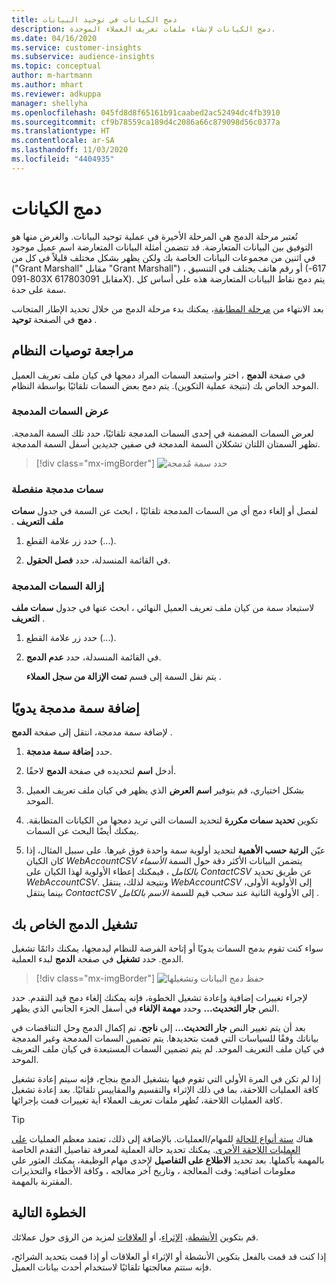 ```yaml
---
title: دمج الكيانات في توحيد البيانات
description: دمج الكيانات لإنشاء ملفات تعريف العملاء الموحدة.
ms.date: 04/16/2020
ms.service: customer-insights
ms.subservice: audience-insights
ms.topic: conceptual
author: m-hartmann
ms.author: mhart
ms.reviewer: adkuppa
manager: shellyha
ms.openlocfilehash: 045fd8d8f65161b91caabed2ac52494dc4fb3910
ms.sourcegitcommit: cf9b78559ca189d4c2086a66c879098d56c0377a
ms.translationtype: HT
ms.contentlocale: ar-SA
ms.lasthandoff: 11/03/2020
ms.locfileid: "4404935"
---
```

# <a name="merge-entities"></a>دمج الكيانات

تُعتبر مرحلة الدمج هي المرحلة الأخيرة في عملية توحيد البيانات. والغرض منها هو التوفيق بين البيانات المتعارضة. قد تتضمن أمثلة البيانات المتعارضة اسم عميل موجود في اثنين من مجموعات البيانات الخاصة بك ولكن يظهر بشكل مختلف قليلاً في كل من ("Grant Marshall" مقابل "Grant Marshall") ، أو رقم هاتف يختلف في التنسيق (617-803-091X مقابل 617803091X). يتم دمج نقاط البيانات المتعارضة هذه على أساس كل سمة على حدة.

بعد الانتهاء من [مرحلة المطابقة](match-entities.md)، يمكنك بدء مرحلة الدمج من خلال تحديد الإطار المتجانب **دمج** في الصفحة **توحيد** .

## <a name="review-system-recommendations"></a>مراجعة توصيات النظام

في صفحة **الدمج** ، اختر واستبعد السمات المراد دمجها في كيان ملف تعريف العميل الموحد الخاص بك (نتيجة عملية التكوين). يتم دمج بعض السمات تلقائيًا بواسطة النظام.

### <a name="view-merged-attributes"></a>عرض السمات المدمجة

لعرض السمات المضمنة في إحدى السمات المدمجة تلقائيًا، حدد تلك السمة المدمجة. تظهر السمتان اللتان تشكلان السمة المدمجة في صفين جديدين أسفل السمة المدمجة.

> [!div class="mx-imgBorder"]
> ![حدد سمة مُدمجة](media/configure-data-merge-profile-attributes.png "حدد سمة مُدمجة")

### <a name="separate-merged-attributes"></a>سمات مدمجة منفصلة

لفصل أو إلغاء دمج أي من السمات المدمجة تلقائيًا ، ابحث عن السمة في جدول **‏‫سمات ملف التعريف** .

1. حدد زر علامة القطع (...).
  
2. في القائمة المنسدلة، حدد **فصل الحقول**.

### <a name="remove-merged-attributes"></a>إزالة السمات المدمجة

لاستبعاد سمة من كيان ملف تعريف العميل النهائي ، ابحث عنها في جدول **سمات ملف التعريف** .

1. حدد زر علامة القطع (...).
  
2. في القائمة المنسدلة، حدد **عدم الدمج**.

   يتم نقل السمة إلى قسم **تمت الإزالة من سجل العملاء** .

## <a name="manually-add-a-merged-attribute"></a>إضافة سمة مدمجة يدويًا

لإضافة سمة مدمجة، انتقل إلى صفحة **الدمج** .

1. حدد **إضافة سمة مدمجة**.

2. أدخل **اسم** لتحديده في صفحة **الدمج** لاحقًا.

3. بشكل اختياري، قم بتوفير **اسم العرض** الذي يظهر في كيان ملف تعريف العميل الموحد.

4. تكوين **تحديد سمات مكررة** لتحديد السمات التي تريد دمجها من الكيانات المتطابقة. يمكنك أيضًا البحث عن السمات.

5. عيّن **الرتبة حسب الأهمية** لتحديد أولوية سمة واحدة فوق غيرها. على سبيل المثال، إذا كان الكيان *WebAccountCSV* يتضمن البيانات الأكثر دقة حول السمة *الأسماء بالكامل* ، فيمكنك إعطاء الأولوية لهذا الكيان على *ContactCSV* عن طريق تحديد *WebAccountCSV*. ونتيجة لذلك، ينتقل *WebAccountCSV* إلى الأولوية الأولى، بينما ينتقل *ContactCSV* إلى الأولوية الثانية عند سحب قيم للسمة *الاسم بالكامل* .

## <a name="run-your-merge"></a>تشغيل الدمج الخاص بك

سواء كنت تقوم بدمج السمات يدويًا أو إتاحة الفرصة للنظام ليدمجها، يمكنك دائمًا تشغيل الدمج. حدد **تشغيل** في صفحة **الدمج** لبدء العملية.

> [!div class="mx-imgBorder"]
> ![حفظ دمج البيانات وتشغيلها](media/configure-data-merge-save-run.png "حفظ دمج البيانات وتشغيلها")

لإجراء تغييرات إضافية وإعادة تشغيل الخطوة، فإنه يمكنك إلغاء دمج قيد التقدم. حدد النص **جار التحديث...** وحدد **مهمة الإلغاء** في أسفل الجزء الجانبي الذي يظهر.

بعد أن يتم تغيير النص **جار التحديث...** إلى **ناجح**، تم إكمال الدمج وحل التناقضات في بياناتك وفقًا للسياسات التي قمت بتحديدها. يتم تضمين السمات المدمجة وغير المدمجة في كيان ملف التعريف الموحد. لم يتم تضمين السمات المستبعدة في كيان ملف التعريف الموحد.

إذا لم تكن في المرة الأولي التي تقوم فيها بتشغيل الدمج بنجاح، فإنه سيتم إعادة تشغيل كافة العمليات اللاحقة، بما في ذلك الإثراء والتقسيم والمقاييس تلقائيًا. بعد إعادة تشغيل كافة العمليات اللاحقة، تُظهر ملفات تعريف العملاء أية تغييرات قمت بإجرائها.

> [!TIP]
> هناك [ستة أنواع للحالة](system.md#status-types) للمهام/العمليات. بالإضافة إلى ذلك، تعتمد معظم العمليات [على العمليات اللاحقة الأخرى](system.md#refresh-policies). يمكنك تحديد حالة العملية لمعرفة تفاصيل التقدم الخاصة بالمهمة بأكملها. بعد تحديد **الاطلاع على التفاصيل** لإحدى مهام الوظيفة، يمكنك العثور علي معلومات اضافيه: وقت المعالجة ، وتاريخ آخر معالجه ، وكافة الأخطاء والتحذيرات المقترنة بالمهمة.

## <a name="next-step"></a>الخطوة التالية

قم بتكوين [الأنشطة](activities.md)، [‏‫الإثراء‬](enrichment-microsoft-graph.md)، أو [العلاقات](relationships.md) لمزيد من الرؤى حول عملائك.

إذا كنت قد قمت بالفعل بتكوين الأنشطة أو الإثراء أو العلاقات أو إذا قمت بتحديد الشرائح، فإنه ستتم معالجتها تلقائيًا لاستخدام أحدث بيانات العميل.


